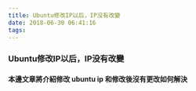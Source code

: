 ```yaml
---
title: Ubuntu修改IP以后，IP没有改變
date: 2018-06-30 06:41:16
tags:
---
```


### Ubuntu修改IP以后，IP没有改變

#### 本邊文章將介紹修改 ubuntu ip 和修改後沒有更改如何解決

